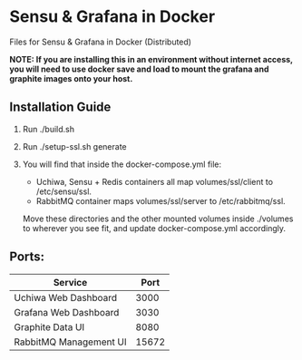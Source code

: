 # Sensu &amp; Grafana in Docker
Files for Sensu &amp; Grafana in Docker (Distributed)

**NOTE: If you are installing this in an environment without internet access, you will need to use docker save and load to mount the grafana and graphite images onto your host.**

## Installation Guide
1. Run ./build.sh
2. Run ./setup-ssl.sh generate
3. You will find that inside the docker-compose.yml file:
   - Uchiwa, Sensu + Redis containers all map volumes/ssl/client to /etc/sensu/ssl.
   - RabbitMQ container maps volumes/ssl/server to /etc/rabbitmq/ssl.

   Move these directories and the other mounted volumes inside ./volumes to wherever you see fit, and update docker-compose.yml accordingly.

## Ports:

| Service                | Port  |
| ---------------------- | ----- |
| Uchiwa Web Dashboard   | 3000  |
| Grafana Web Dashboard  | 3030  |
| Graphite Data UI       | 8080  |
| RabbitMQ Management UI | 15672 |

